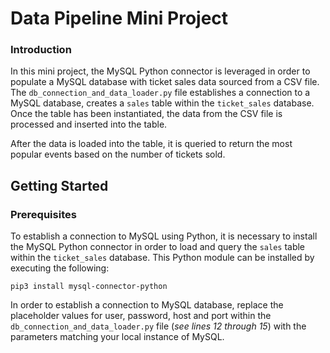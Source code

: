 # Data Pipeline Mini Project

### Introduction
In this mini project, the MySQL Python connector is leveraged in order to populate a MySQL database with ticket sales data sourced from a CSV file. The `db_connection_and_data_loader.py` file establishes a connection to a MySQL database, creates a `sales` table within the `ticket_sales` database. Once the table has been instantiated, the data from the CSV file is processed and inserted into the table.

After the data is loaded into the table, it is queried to return the most popular events based on the number of tickets sold.

## Getting Started

### Prerequisites
To establish a connection to MySQL using Python, it is necessary to install the MySQL Python connector in order to load and query the `sales` table within the `ticket_sales` database. This Python module can be installed by executing the following:
```
pip3 install mysql-connector-python
```

In order to establish a connection to MySQL database, replace the placeholder values for user, password, host and port within the `db_connection_and_data_loader.py` file (*see lines 12 through 15*) with the parameters matching your local instance of MySQL.